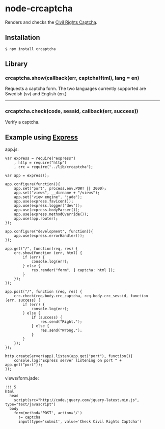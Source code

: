 node-crcaptcha
==============

Renders and checks the [Civil Rights Captcha](http://captcha.civilrightsdefenders.org/).

Installation
------------

    $ npm install crcaptcha

Library
-------

### crcaptcha.show(callback(err, captchaHtml), lang = en)
Requests a captcha form. The two languages currently supported are Swedish (sv)
and English (en.)

* * *

### crcaptcha.check(code, sessid, callback(err, success))

Verify a captcha.

Example using [Express](http://www.expressjs.com)
-------------------------------------------------

app.js:

    var express = require("express")
        , http = require("http")
        , crc = require("../lib/crcaptcha");

    var app = express();

    app.configure(function(){
        app.set("port", process.env.PORT || 3000);
        app.set("views", __dirname + "/views");
        app.set("view engine", "jade");
        app.use(express.favicon());
        app.use(express.logger("dev"));
        app.use(express.bodyParser());
        app.use(express.methodOverride());
        app.use(app.router);
    });

    app.configure("development", function(){
        app.use(express.errorHandler());
    });

    app.get("/", function(req, res) {
        crc.show(function (err, html) {
            if (err) {
                console.log(err);
            } else {
                res.render("form", { captcha: html });
            }
        });
    });

    app.post("/", function (req, res) {
        crc.check(req.body.crc_captcha, req.body.crc_sessid, function (err, success) {
            if (err) {
                console.log(err);
            } else {
                if (success) {
                    res.send("Right.");
                } else {
                    res.send("Wrong.");
                }
            }
        });
    });

    http.createServer(app).listen(app.get("port"), function(){
        console.log("Express server listening on port " + app.get("port"));
    });

views/form.jade:

    !!! 5
    html
      head
        script(src="http://code.jquery.com/jquery-latest.min.js", type="text/javascript")
      body
        form(method='POST', action='/')
          != captcha
          input(type='submit', value='Check Civil Rights Captcha')
